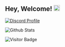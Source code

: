 ## Hey, Welcome! <img src="https://user-images.githubusercontent.com/74038190/226127923-0e8b7792-7b3c-462b-951b-63c96ba1a5af.gif" width="20" height="20">

[![Discord Profile](https://lanyard-profile-readme.vercel.app/api/690634258691391589)](https://discord.com/users/690634258691391589)

![Github Stats](https://github-readme-stats.vercel.app/api?username=memte&count_private=true&show_icons=true&include_all_commits=true)

![Visitor Badge](https://komarev.com/ghpvc/?username=memte&color=c50808)
